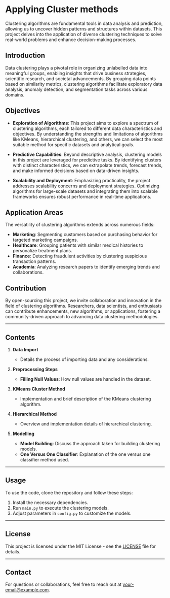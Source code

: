 # Applying Cluster methods 
Clustering algorithms are fundamental tools in data analysis and prediction, allowing us to uncover hidden patterns and structures within datasets. This project delves into the application of diverse clustering techniques to solve real-world problems and enhance decision-making processes.

## Introduction

Data clustering plays a pivotal role in organizing unlabelled data into meaningful groups, enabling insights that drive business strategies, scientific research, and societal advancements. By grouping data points based on similarity metrics, clustering algorithms facilitate exploratory data analysis, anomaly detection, and segmentation tasks across various domains.

## Objectives

- **Exploration of Algorithms**: This project aims to explore a spectrum of clustering algorithms, each tailored to different data characteristics and objectives. By understanding the strengths and limitations of algorithms like KMeans, hierarchical clustering, and others, we can select the most suitable method for specific datasets and analytical goals.

- **Predictive Capabilities**: Beyond descriptive analysis, clustering models in this project are leveraged for predictive tasks. By identifying clusters with distinct characteristics, we can extrapolate trends, forecast trends, and make informed decisions based on data-driven insights.

- **Scalability and Deployment**: Emphasizing practicality, the project addresses scalability concerns and deployment strategies. Optimizing algorithms for large-scale datasets and integrating them into scalable frameworks ensures robust performance in real-time applications.

## Application Areas

The versatility of clustering algorithms extends across numerous fields:

- **Marketing**: Segmenting customers based on purchasing behavior for targeted marketing campaigns.
- **Healthcare**: Grouping patients with similar medical histories to personalize treatment plans.
- **Finance**: Detecting fraudulent activities by clustering suspicious transaction patterns.
- **Academia**: Analyzing research papers to identify emerging trends and collaborations.

## Contribution

By open-sourcing this project, we invite collaboration and innovation in the field of clustering algorithms. Researchers, data scientists, and enthusiasts can contribute enhancements, new algorithms, or applications, fostering a community-driven approach to advancing data clustering methodologies.

---

## Contents

1. **Data Import**
   - Details the process of importing data and any considerations.

2. **Preprocessing Steps**
   - **Filling Null Values**: How null values are handled in the dataset.

3. **KMeans Cluster Method**
   - Implementation and brief description of the KMeans clustering algorithm.

4. **Hierarchical Method**
   - Overview and implementation details of hierarchical clustering.

5. **Modelling**
   - **Model Building**: Discuss the approach taken for building clustering models.
   - **One Versus One Classifier**: Explanation of the one versus one classifier method used.

---

## Usage

To use the code, clone the repository and follow these steps:

1. Install the necessary dependencies.
2. Run `main.py` to execute the clustering models.
3. Adjust parameters in `config.py` to customize the models.

---

## License

This project is licensed under the MIT License - see the [LICENSE](LICENSE) file for details.

---

## Contact

For questions or collaborations, feel free to reach out at [your-email@example.com](mailto:your-email@example.com).
